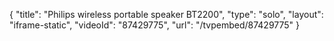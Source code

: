 {
    "title": "Philips wireless portable speaker BT2200",
    "type": "solo",
    "layout": "iframe-static",
    "videoId": "87429775",
    "url": "\/tvpembed\/87429775"
}